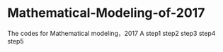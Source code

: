 # Mathematical-Modeling-of-2017
The codes for Mathematical modeling，2017  A
step1
step2
step3
step4
step5
